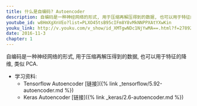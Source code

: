 ```yaml
---
title: 什么是自编码? Autoencoder
description: 自编码是一种神经网络的形式, 用于压缩再解压得到的数据, 也可以用于特征的降维, 类似 PCA.
youtube_id: w8HmXgXnVEo?list=PLXO45tsB95cIFm8Y8vMkNNPPXAtYXwKin
youku_link: http://v.youku.com/v_show/id_XMTgwNDc1NjYwMA==.html?f=27892935&o=1
date: 2016-11-3
chapter: 1
---
```


自编码是一种神经网络的形式, 用于压缩再解压得到的数据, 也可以用于特征的降维, 类似 PCA.

* 学习资料: 
  * Tensorflow Autoencoder [链接]({% link _tensorflow/5.92-autoencoder.md %})
  * Keras Autoencoder [链接]({% link _keras/2.6-autoencoder.md %})
